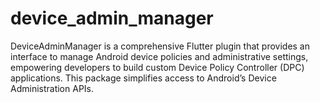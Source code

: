 # device_admin_manager

DeviceAdminManager is a comprehensive Flutter plugin that provides an interface to manage Android device policies and administrative settings, empowering developers to build custom Device Policy Controller (DPC) applications. This package simplifies access to Android’s Device Administration APIs.
